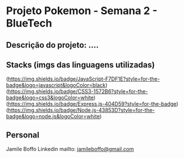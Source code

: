 # Projeto Pokemon - Semana 2 - BlueTech

## Descrição do projeto: ....

## Stacks (imgs das linguagens utilizadas)
(https://img.shields.io/badge/JavaScript-F7DF1E?style=for-the-badge&logo=javascript&logoColor=black)
(https://img.shields.io/badge/CSS3-1572B6?style=for-the-badge&logo=css3&logoColor=white)
(https://img.shields.io/badge/Express.js-404D59?style=for-the-badge)
(https://img.shields.io/badge/Node.js-43853D?style=for-the-badge&logo=node.js&logoColor=white)
## Personal
Jamile Boffo
Linkedin
mailto: jamileboffo@gmail.com
